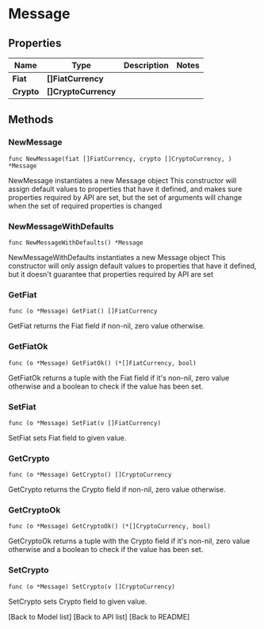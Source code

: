 # Message

## Properties

| Name       | Type                  | Description | Notes |
| ---------- | --------------------- | ----------- | ----- |
| **Fiat**   | **\[]FiatCurrency**   |             |       |
| **Crypto** | **\[]CryptoCurrency** |             |       |

## Methods

### NewMessage

`func NewMessage(fiat []FiatCurrency, crypto []CryptoCurrency, ) *Message`

NewMessage instantiates a new Message object This constructor will assign default values to properties that have it defined, and makes sure properties required by API are set, but the set of arguments will change when the set of required properties is changed

### NewMessageWithDefaults

`func NewMessageWithDefaults() *Message`

NewMessageWithDefaults instantiates a new Message object This constructor will only assign default values to properties that have it defined, but it doesn't guarantee that properties required by API are set

### GetFiat

`func (o *Message) GetFiat() []FiatCurrency`

GetFiat returns the Fiat field if non-nil, zero value otherwise.

### GetFiatOk

`func (o *Message) GetFiatOk() (*[]FiatCurrency, bool)`

GetFiatOk returns a tuple with the Fiat field if it's non-nil, zero value otherwise and a boolean to check if the value has been set.

### SetFiat

`func (o *Message) SetFiat(v []FiatCurrency)`

SetFiat sets Fiat field to given value.

### GetCrypto

`func (o *Message) GetCrypto() []CryptoCurrency`

GetCrypto returns the Crypto field if non-nil, zero value otherwise.

### GetCryptoOk

`func (o *Message) GetCryptoOk() (*[]CryptoCurrency, bool)`

GetCryptoOk returns a tuple with the Crypto field if it's non-nil, zero value otherwise and a boolean to check if the value has been set.

### SetCrypto

`func (o *Message) SetCrypto(v []CryptoCurrency)`

SetCrypto sets Crypto field to given value.

\[Back to Model list] \[Back to API list] \[Back to README]
